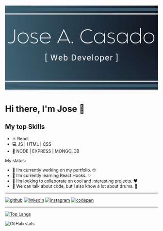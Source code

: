 ![Full Stack Web Developer](https://github.com/Joseacasado/Joseacasado/blob/main/Jose%20A.%20Casado.png)

# Hi there, I'm Jose 👋

## My top Skills

* ⚛ React
* 💻 JS | HTML | CSS
* 🧰 NODE | EXPRESS | MONGO_DB

My status:

- 🔭 I’m currently working on my portfolio. :nerd_face:
- 🌱 I’m currently learning React Hooks. :sparkles:
- 👯 I’m looking to collaborate on cool and interesting projects. :heart:
- 💬 We can talk about code, but I also know a lot about drums. :drum:

---

[<img src='https://cdn.jsdelivr.net/npm/simple-icons@3.0.1/icons/github.svg' alt='github' height='30'>](https://github.com/Joseacasado)  [<img src='https://cdn.jsdelivr.net/npm/simple-icons@3.0.1/icons/linkedin.svg' alt='linkedin' height='30'>](https://www.linkedin.com/in/joseantonio-casado/)  [<img src='https://cdn.jsdelivr.net/npm/simple-icons@3.0.1/icons/instagram.svg' alt='instagram' height='30'>](https://www.instagram.com/joseacasado_drummer/)  [<img src='https://cdn.jsdelivr.net/npm/simple-icons@3.0.1/icons/codepen.svg' alt='codepen' height='30'>](https://codepen.io/joseacasado)  

---

[![Top Langs](https://github-readme-stats.vercel.app/api/top-langs/?username=Joseacasado)](https://github.com/anuraghazra/github-readme-stats)

![GitHub stats](https://github-readme-stats.vercel.app/api?username=Joseacasado&show_icons=true)  


